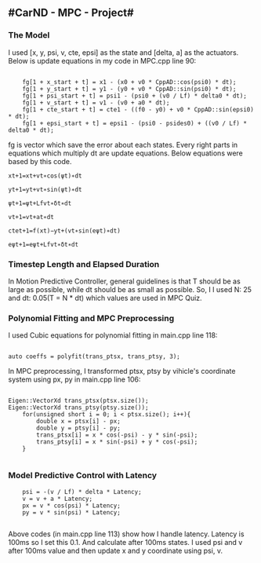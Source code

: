 #CarND - MPC - Project#
---


### The Model ###
I used [x, y, psi, v, cte, epsi] as the state and [delta, a] as the actuators. Below is update equations in my code in MPC.cpp line 90:


```

    fg[1 + x_start + t] = x1 - (x0 + v0 * CppAD::cos(psi0) * dt);
    fg[1 + y_start + t] = y1 - (y0 + v0 * CppAD::sin(psi0) * dt);
    fg[1 + psi_start + t] = psi1 - (psi0 + (v0 / Lf) * delta0 * dt);
    fg[1 + v_start + t] = v1 - (v0 + a0 * dt);
    fg[1 + cte_start + t] = cte1 - ((f0 - y0) + v0 * CppAD::sin(epsi0) * dt);
    fg[1 + epsi_start + t] = epsi1 - (psi0 - psides0) + ((v0 / Lf) * delta0 * dt);

```
fg is vector which save the error about each states. Every right parts in equations which multiply dt are update equations. Below equations were based by this code.
```
x​t+1​​=x​t​​+v​t​​∗cos(ψ​t​​)∗dt

y​t+1​​=y​t​​+v​t​​∗sin(ψ​t​​)∗dt

ψ​t+1​​=ψ​t​​+​L​f​​​​v​t​​​​∗δ​t​​∗dt

v​t+1​​=v​t​​+a​t​​∗dt

cte​t+1​​=f(x​t​​)−y​t​​+(v​t​​∗sin(eψ​t​​)∗dt)

eψ​t+1​​=eψ​t​​+​L​f​​​​v​t​​​​∗δ​t​​∗dt
```

### Timestep Length and Elapsed Duration ###
In Motion Predictive Controller, general guidelines is that T should be as large as possible, while dt should be as small as possible. So, I I used N: 25 and dt: 0.05(T = N * dt) which values are used in MPC Quiz.


### Polynomial Fitting and MPC Preprocessing ###
I used Cubic equations for polynomial fitting in main.cpp line 118:
```

auto coeffs = polyfit(trans_ptsx, trans_ptsy, 3);

```
In MPC preprocessing, I transformed ptsx, ptsy by vihicle's coordinate system using px, py in main.cpp line 106:
```

Eigen::VectorXd trans_ptsx(ptsx.size());
Eigen::VectorXd trans_ptsy(ptsy.size());
    for(unsigned short i = 0; i < ptsx.size(); i++){
        double x = ptsx[i] - px;
        double y = ptsy[i] - py;
        trans_ptsx[i] = x * cos(-psi) - y * sin(-psi);
        trans_ptsy[i] = x * sin(-psi) + y * cos(-psi);
    }
    
```

### Model Predictive Control with Latency ###
```
    psi = -(v / Lf) * delta * Latency;
    v = v + a * Latency;
    px = v * cos(psi) * Latency;
    py = v * sin(psi) * Latency;
    
```
Above codes (in main.cpp line 113) show how I handle latency. Latency is 100ms so I set this 0.1. And calculate after 100ms states. I used psi and v after 100ms value and then update x and y coordinate using  psi, v.



